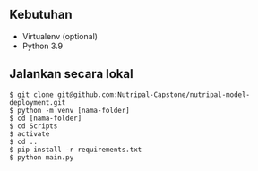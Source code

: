 ## Kebutuhan
* Virtualenv (optional)
* Python 3.9


## Jalankan secara lokal
```
$ git clone git@github.com:Nutripal-Capstone/nutripal-model-deployment.git
$ python -m venv [nama-folder]
$ cd [nama-folder]
$ cd Scripts
$ activate
$ cd ..
$ pip install -r requirements.txt
$ python main.py
```
